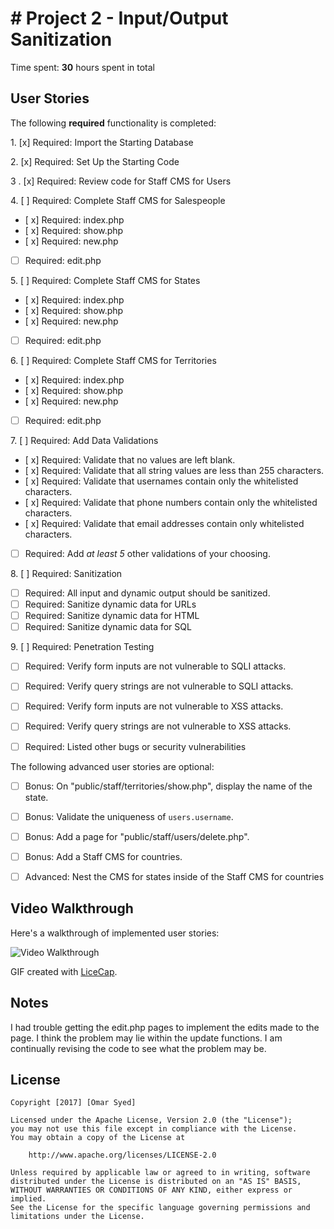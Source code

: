 # # Project 2 - Input/Output Sanitization

Time spent: **30** hours spent in total

## User Stories

The following **required** functionality is completed:

1\. [x]  Required: Import the Starting Database

2\. [x]  Required: Set Up the Starting Code

3 \. [x]  Required: Review code for Staff CMS for Users

4\. [ ]  Required: Complete Staff CMS for Salespeople
  * [ x]  Required: index.php
  * [ x]  Required: show.php
  * [ x]  Required: new.php
  * [ ]  Required: edit.php

5\. [ ]  Required: Complete Staff CMS for States
  * [ x]  Required: index.php
  * [ x]  Required: show.php
  * [ x]  Required: new.php
  * [ ]  Required: edit.php

6\. [ ]  Required: Complete Staff CMS for Territories
  * [ x]  Required: index.php
  * [ x]  Required: show.php
  * [ x]  Required: new.php
  * [ ]  Required: edit.php

7\. [ ]  Required: Add Data Validations
  * [ x]  Required: Validate that no values are left blank.
  * [ x]  Required: Validate that all string values are less than 255 characters.
  * [ x]  Required: Validate that usernames contain only the whitelisted characters.
  * [ x]  Required: Validate that phone numbers contain only the whitelisted characters.
  * [ x]  Required: Validate that email addresses contain only whitelisted characters.
  * [ ]  Required: Add *at least 5* other validations of your choosing.

8\. [ ]  Required: Sanitization
  * [ ]  Required: All input and dynamic output should be sanitized.
  * [ ]  Required: Sanitize dynamic data for URLs
  * [ ]  Required: Sanitize dynamic data for HTML
  * [ ]  Required: Sanitize dynamic data for SQL

9\. [ ]  Required: Penetration Testing
  * [ ]  Required: Verify form inputs are not vulnerable to SQLI attacks.
  * [ ]  Required: Verify query strings are not vulnerable to SQLI attacks.
  * [ ]  Required: Verify form inputs are not vulnerable to XSS attacks.
  * [ ]  Required: Verify query strings are not vulnerable to XSS attacks.
  * [ ]  Required: Listed other bugs or security vulnerabilities


The following advanced user stories are optional:

- [ ]  Bonus: On "public/staff/territories/show.php", display the name of the state.

- [ ]  Bonus: Validate the uniqueness of `users.username`.

- [ ]  Bonus: Add a page for "public/staff/users/delete.php".

- [ ]  Bonus: Add a Staff CMS for countries.

- [ ]  Advanced: Nest the CMS for states inside of the Staff CMS for countries


## Video Walkthrough

Here's a walkthrough of implemented user stories:

<img src='http://i.imgur.com/qYfe3gq.gif' title='Video Walkthrough' width='' alt='Video Walkthrough' />

GIF created with [LiceCap](http://www.cockos.com/licecap/).

## Notes

I had trouble getting the edit.php pages to implement the edits made to the page. I think the problem may lie within the update functions. I am continually revising the code to see what the problem may be.  

## License

    Copyright [2017] [Omar Syed]

    Licensed under the Apache License, Version 2.0 (the "License");
    you may not use this file except in compliance with the License.
    You may obtain a copy of the License at

        http://www.apache.org/licenses/LICENSE-2.0

    Unless required by applicable law or agreed to in writing, software
    distributed under the License is distributed on an "AS IS" BASIS,
    WITHOUT WARRANTIES OR CONDITIONS OF ANY KIND, either express or implied.
    See the License for the specific language governing permissions and
    limitations under the License.
